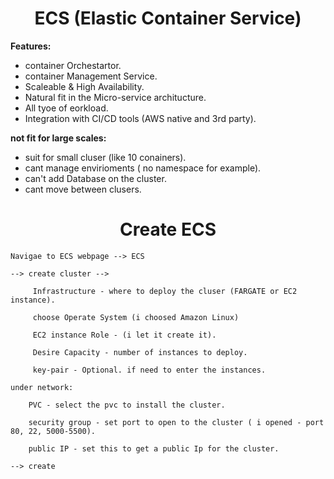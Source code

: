 <div align="center">

# **ECS (Elastic Container Service)**

</div>

__Features:__

  * container Orchestartor.
  * container Management Service.
  * Scaleable & High Availability.
  * Natural fit in the Micro-service architucture.
  * All tyoe of eorkload.
  * Integration with CI/CD tools (AWS native and 3rd party).

__not fit for large scales:__

  * suit for small cluser (like 10 conainers).
  * cant manage envirioments ( no namespace for example).
  * can't add Database on the cluster.
  * cant move between clusers.

<div align="center">

# **Create ECS**

</div>

    Navigae to ECS webpage --> ECS

    --> create cluster -->

         Infrastructure - where to deploy the cluser (FARGATE or EC2 instance).

         choose Operate System (i choosed Amazon Linux)

         EC2 instance Role - (i let it create it).

         Desire Capacity - number of instances to deploy.

         key-pair - Optional. if need to enter the instances.

    under network:

        PVC - select the pvc to install the cluster.

        security group - set port to open to the cluster ( i opened - port 80, 22, 5000-5500).

        public IP - set this to get a public Ip for the cluster.

    --> create
    

    
    
